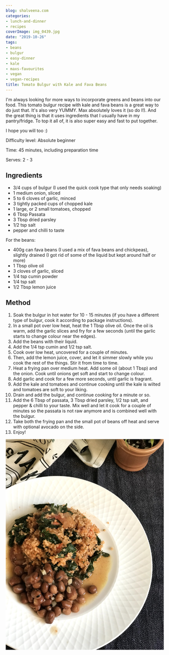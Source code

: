 ```yaml
---
blog: shalveena.com
categories:
- lunch-and-dinner
- recipes
coverImage: img_0439.jpg
date: "2019-10-26"
tags:
- beans
- bulgur
- easy-dinner
- kale
- maxs-favourites
- vegan
- vegan-recipes
title: Tomato Bulgur with Kale and Fava Beans
---
```


I'm always looking for more ways to incorporate greens and beans into our food. This tomato bulgur recipe with kale and fava beans is a great way to do just that. It's also very YUMMY. Max absolutely loves it (so do I!). And the great thing is that it uses ingredients that I usually have in my pantry/fridge. To top it all of, it is also super easy and fast to put together.

I hope you will too :)

Difficulty level: Absolute beginner

Time: 45 minutes, including preparation time

Serves: 2 - 3

## Ingredients

- 3/4 cups of bulgur (I used the quick cook type that only needs soaking)
- 1 medium onion, sliced
- 5 to 6 cloves of garlic, minced
- 3 tightly packed cups of chopped kale
- 1 large, or 2 small tomatoes, chopped
- 6 Tbsp Passata
- 3 Tbsp dried parsley
- 1/2 tsp salt
- pepper and chilli to taste

For the beans:

- 400g can fava beans (I used a mix of fava beans and chickpeas), slightly drained (I got rid of some of the liquid but kept around half or more)
- 1 Tbsp olive oil
- 3 cloves of garlic, sliced
- 1/4 tsp cumin powder
- 1/4 tsp salt
- 1/2 Tbsp lemon juice

## Method

1. Soak the bulgur in hot water for 10 - 15 minutes (if you have a different type of bulgur, cook it according to package instructions).
2. In a small pot over low heat, heat the 1 Tbsp olive oil. Once the oil is warm, add the garlic slices and fry for a few seconds (until the garlic starts to change colour near the edges).
3. Add the beans with their liquid.
4. Add the 1/4 tsp cumin and 1/2 tsp salt.
5. Cook over low heat, uncovered for a couple of minutes.
6. Then, add the lemon juice, cover, and let it simmer slowly while you cook the rest of the things. Stir it from time to time.
7. Heat a frying pan over medium heat. Add some oil (about 1 Tbsp) and the onion. Cook until onions get soft and start to change colour.
8. Add garlic and cook for a few more seconds, until garlic is fragrant.
9. Add the kale and tomatoes and continue cooking until the kale is wilted and tomatoes are soft to your liking.
10. Drain and add the bulgur, and continue cooking for a minute or so.
11. Add the 6 Tbsp of passata, 3 Tbsp dried parsley, 1/2 tsp salt, and pepper & chilli to your taste. Mix well and let it cook for a couple of minutes so the passata is not raw anymore and is combined well with the bulgur.
12. Take both the frying pan and the small pot of beans off heat and serve with optional avocado on the side.
13. Enjoy!

![](images/img_0436.jpg)
